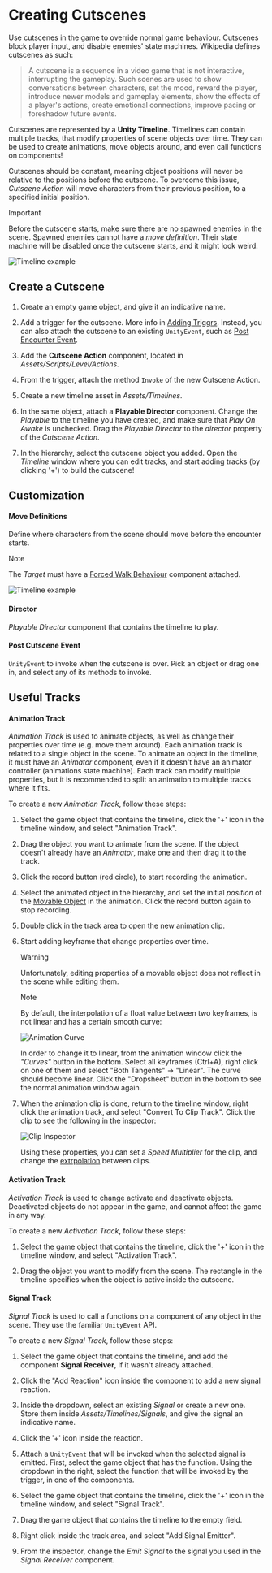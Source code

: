 # Creating Cutscenes

Use cutscenes in the game to override normal game behaviour. Cutscenes block player input, and disable enemies' state machines.
Wikipedia defines cutscenes as such:

> A cutscene is a sequence in a video game that is not interactive, interrupting the gameplay. Such scenes are used to show conversations between characters, set the mood, reward the player, introduce newer models and gameplay elements, show the effects of a player's actions, create emotional connections, improve pacing or foreshadow future events.

Cutscenes are represented by a **Unity Timeline**. Timelines can contain multiple tracks, that modify properties of scene objects over time. They can be used to create animations, move objects around, and even call functions on components!

Cutscenes should be constant, meaning object positions will never be relative to the positions before the cutscene. To overcome this issue, *Cutscene Action* will move characters from their previous position, to a specified initial position.

> [!IMPORTANT]
> Before the cutscene starts, make sure there are no spawned enemies in the scene. Spawned enemies cannot have a *move definition*. Their state machine will be disabled once the cutscene starts, and it might look weird.

![Timeline example](../resources/TimelineExample.png)

## Create a Cutscene

1. Create an empty game object, and give it an indicative name.

2. Add a trigger for the cutscene. More info in [Adding Triggrs](../manual/add-triggers.md). Instead, you can also attach the cutscene to an existing `UnityEvent`, such as [Post Encounter Event](../manual/add-encounters.md#post-encounter-event).

3. Add the **Cutscene Action** component, located in *Assets/Scripts/Level/Actions*.

4. From the trigger, attach the method `Invoke` of the new Cutscene Action.

5. Create a new timeline asset in *Assets/Timelines*.

6. In the same object, attach a **Playable Director** component. Change the *Playable* to the timeline you have created, and make sure that *Play On Awake* is unchecked. Drag the *Playable Director* to the *director* property of the *Cutscene Action*.

7. In the hierarchy, select the cutscene object you added. Open the *Timeline* window where you can edit tracks, and start adding tracks (by clicking '+') to build the cutscene!

## Customization

#### Move Definitions

Define where characters from the scene should move before the encounter starts.
> [!NOTE]
> The *Target* must have a [Forced Walk Behaviour](../api/Global.ForcedWalkBehaviour.html) component attached.

![Timeline example](../resources/CutsceneMoveDefinition.png)

#### Director

*Playable Director* component that contains the timeline to play. 

#### Post Cutscene Event

`UnityEvent` to invoke when the cutscene is over. Pick an object or drag one in, and select any of its methods to invoke.

## Useful Tracks

#### Animation Track

*Animation Track* is used to animate objects, as well as change their properties over time (e.g. move them around). Each animation track is related to a single object in the scene. To animate an object in the timeline, it must have an *Animator* component, even if it doesn't have an animator controller (animations state machine). Each track can modify multiple properties, but it is recommended to split an animation to multiple tracks where it fits.

To create a new *Animation Track*, follow these steps:

1. Select the game object that contains the timeline, click the '+' icon in the timeline window, and select "Animation Track".

2. Drag the object you want to animate from the scene. If the object doesn't already have an *Animator*, make one and then drag it to the track.

3. Click the record button (red circle), to start recording the animation.

4. Select the animated object in the hierarchy, and set the initial *position* of the [Movable Object](../api/Global.MovableObject.html) in the animation. Click the record button again to stop recording.

5. Double click in the track area to open the new animation clip.

6. Start adding keyframe that change properties over time.

    > [!WARNING]
    > Unfortunately, editing properties of a movable object does not reflect in the scene while editing them.

    > [!NOTE]
    > By default, the interpolation of a float value between two keyframes, is not linear and has a certain smooth curve:
    > 
    > ![Animation Curve](../resources/AnimationCurve.png)
    >
    > In order to change it to linear, from the animation window click the *"Curves"* button in the bottom.
    > Select all keyframes (Ctrl+A), right click on one of them and select "Both Tangents" -> "Linear". The curve should become linear.
    > Click the "Dropsheet" button in the bottom to see the normal animation window again.

7. When the animation clip is done, return to the timeline window, right click the animation track, and select "Convert To Clip Track". Click the clip to see the following in the inspector:

    ![Clip Inspector](../resources/ClipInspector.png)

    Using these properties, you can set a *Speed Multiplier* for the clip, and change the [extrpolation](https://docs.unity3d.com/Packages/com.unity.timeline@1.2/manual/clp_gap_extrap.html) between clips.

#### Activation Track

*Activation Track* is used to change activate and deactivate objects. Deactivated objects do not appear in the game, and cannot affect the game in any way.

To create a new *Activation Track*, follow these steps:

1. Select the game object that contains the timeline, click the '+' icon in the timeline window, and select "Activation Track".

2. Drag the object you want to modify from the scene. The rectangle in the timeline specifies when the object is active inside the cutscene.

#### Signal Track

*Signal Track* is used to call a functions on a component of any object in the scene. They use the familiar `UnityEvent` API.

To create a new *Signal Track*, follow these steps:

1. Select the game object that contains the timeline, and add the component **Signal Receiver**, if it wasn't already attached.

2. Click the "Add Reaction" icon inside the component to add a new signal reaction.

3. Inside the dropdown, select an existing *Signal* or create a new one. Store them inside *Assets/Timelines/Signals*, and give the signal an indicative name.

4. Click the '+' icon inside the reaction.

5. Attach a `UnityEvent` that will be invoked when the selected signal is emitted. First, select the game object that has the function. Using the dropdown in the right, select the function that will be invoked by the trigger, in one of the components.

6. Select the game object that contains the timeline, click the '+' icon in the timeline window, and select "Signal Track".

7. Drag the game object that contains the timeline to the empty field.

8. Right click inside the track area, and select "Add Signal Emitter".

9. From the inspector, change the *Emit Signal* to the signal you used in the *Signal Receiver* component.